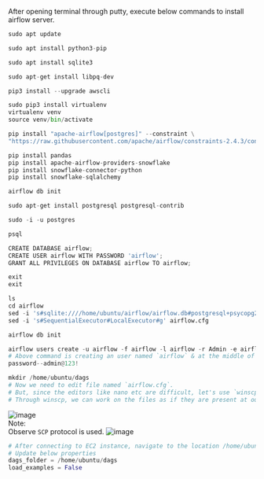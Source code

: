 After opening terminal through putty, execute below commands to install airflow server.
```python
sudo apt update

sudo apt install python3-pip

sudo apt install sqlite3

sudo apt-get install libpq-dev

pip3 install --upgrade awscli

sudo pip3 install virtualenv
virtualenv venv 
source venv/bin/activate

pip install "apache-airflow[postgres]" --constraint \
"https://raw.githubusercontent.com/apache/airflow/constraints-2.4.3/constraints-3.10.txt"

pip install pandas
pip install apache-airflow-providers-snowflake
pip install snowflake-connector-python
pip install snowflake-sqlalchemy

airflow db init

sudo apt-get install postgresql postgresql-contrib

sudo -i -u postgres

psql

CREATE DATABASE airflow;
CREATE USER airflow WITH PASSWORD 'airflow';
GRANT ALL PRIVILEGES ON DATABASE airflow TO airflow;

exit
exit

ls
cd airflow
sed -i 's#sqlite:////home/ubuntu/airflow/airflow.db#postgresql+psycopg2://airflow:airflow@localhost/airflow#g' airflow.cfg
sed -i 's#SequentialExecutor#LocalExecutor#g' airflow.cfg

airflow db init

airflow users create -u airflow -f airflow -l airflow -r Admin -e airflow@gmail.com
# Above command is creating an user named `airflow` & at the middle of above command execution, it will ask you for password
password--admin@123!

mkdir /home/ubuntu/dags
# Now we need to edit file named `airflow.cfg`.
# But, since the editors like nano etc are difficult, let's use `winscp` & connect to our EC2 instacne.
# Through winscp, we can work on the files as if they are present at our local computer.
```
![image](https://github.com/user-attachments/assets/b566a89f-73d0-4675-b3dd-05f1ddbafd69)</br>
Note:</br>
Observe `SCP` protocol is used.
![image](https://github.com/user-attachments/assets/47a73aa1-702f-4f57-87cd-55f6a5019c2e)
```python
# After connecting to EC2 instance, navigate to the location /home/ubuntu/airflow/airflow.cfg
# Update below properties
dags_folder = /home/ubuntu/dags
load_examples = False
```

